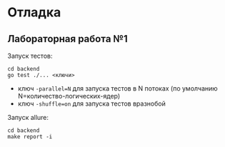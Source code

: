 # Отладка

## Лабораторная работа №1

Запуск тестов:

```
cd backend
go test ./... <ключи>
```
- ключ `-parallel=N` для запуска тестов в N потоках (по умолчанию N=количество-логических-ядер)
- ключ `-shuffle=on` для запуска тестов вразнобой

Запуск allure:

```
cd backend
make report -i
```

